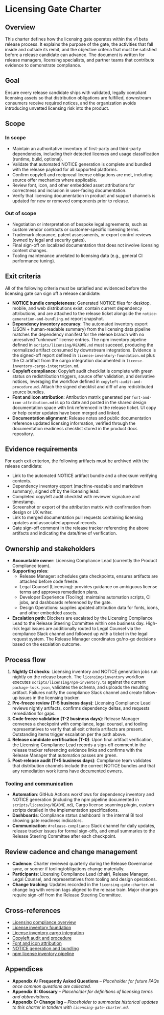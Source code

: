 # Licensing Gate Charter

## Overview
This charter defines how the licensing gate operates within the v1 beta release process. It explains the purpose of the gate, the activities that fall inside and outside its remit, and the objective criteria that must be satisfied before a release candidate can advance. The document is written for release managers, licensing specialists, and partner teams that contribute evidence to demonstrate compliance.

## Goal
Ensure every release candidate ships with validated, legally compliant licensing assets so that distribution obligations are fulfilled, downstream consumers receive required notices, and the organization avoids introducing unvetted licensing risk into the product.

## Scope

### In scope
- Maintain an authoritative inventory of first-party and third-party dependencies, including their detected licenses and usage classification (runtime, build, optional).
- Validate that automated NOTICE generation is complete and bundled with the release payload for all supported platforms.
- Confirm copyleft and reciprocal license obligations are met, including source offer mechanics where applicable.
- Review font, icon, and other embedded asset attributions for correctness and inclusion in user-facing documentation.
- Verify that licensing documentation in product and support channels is updated for new or removed components prior to release.

### Out of scope
- Negotiation or interpretation of bespoke legal agreements, such as custom vendor contracts or customer-specific licensing terms.
- Trademark clearance, patent assessments, or export control reviews (owned by legal and security gates).
- Final sign-off on localized documentation that does not involve licensing content changes.
- Tooling maintenance unrelated to licensing data (e.g., general CI performance tuning).

## Exit criteria
All of the following criteria must be satisfied and evidenced before the licensing gate can sign off a release candidate:
- **NOTICE bundle completeness**: Generated NOTICE files for desktop, mobile, and web distributions exist, contain current dependency attributions, and are attached to the release ticket alongside the `notice-generation-and-bundling.md` report snapshot.
- **Dependency inventory accuracy**: The automated inventory export (JSON + human-readable summary) from the licensing data pipeline matches the dependency manifest for the release branch with no unresolved “unknown” license entries. The npm inventory pipeline defined in `scripts/licensing/README.md` must succeed, producing the normalized artifact consumed by downstream integrations. Evidence is the signed-off report defined in `license-inventory-foundation.md` plus the CI artifact from the cargo integration documented in `license-inventory-cargo-integration.md`.
- **Copyleft compliance**: Copyleft audit checklist is complete with green status on redistribution triggers, source offer validation, and derivative notices, leveraging the workflow defined in `copyleft-audit-and-procedure.md`. Attach the signed checklist and diff of any redistributed source bundles.
- **Font and icon attribution**: Attribution matrix generated per `font-and-icon-attribution.md` is up to date and posted in the shared design documentation space with link referenced in the release ticket. UI copy or help center updates have been merged and linked.
- **Documentation alignment**: Release notes and public documentation reference updated licensing information, verified through the documentation readiness checklist stored in the product docs repository.

## Evidence requirements
For each exit criterion, the following artifacts must be archived with the release candidate:
- Link to the automated NOTICE artifact bundle and a checksum verifying contents.
- Dependency inventory export (machine-readable and markdown summary), signed off by the licensing lead.
- Completed copyleft audit checklist with reviewer signature and timestamp.
- Screenshot or export of the attribution matrix with confirmation from design or UX writer.
- Link to merged documentation pull requests containing licensing updates and associated approval records.
- Gate sign-off comment in the release tracker referencing the above artifacts and indicating the date/time of verification.

## Ownership and stakeholders
- **Accountable owner**: Licensing Compliance Lead (currently the Product Compliance team).
- **Supporting roles**:
  - Release Manager: schedules gate checkpoints, ensures artifacts are attached before code freeze.
  - Legal Counsel (Licensing): provides guidance on ambiguous license terms and approves remediation plans.
  - Developer Experience (Tooling): maintains automation scripts, CI jobs, and dashboards referenced by the gate.
  - Design Operations: supplies updated attribution data for fonts, icons, and other embedded assets.
- **Escalation path**: Blockers are escalated by the Licensing Compliance Lead to the Release Steering Committee within one business day. High-risk legal issues are additionally routed to Legal Counsel via the compliance Slack channel and followed up with a ticket in the legal request system. The Release Manager coordinates go/no-go decisions based on the escalation outcome.

## Process flow
1. **Nightly CI checks**: Licensing inventory and NOTICE generation jobs run nightly on the release branch. The `licensing/inventory` workflow executes `scripts/licensing/npm-inventory.ts` against the current `package-lock.json`, validates the schema, and uploads the resulting artifact. Failures notify the compliance Slack channel and create follow-up issues in the licensing tracker.
2. **Pre-freeze review (T-5 business days)**: Licensing Compliance Lead reviews nightly artifacts, confirms dependency deltas, and requests remediation for gaps.
3. **Code freeze validation (T-2 business days)**: Release Manager convenes a checkpoint with compliance, legal counsel, and tooling representatives to verify that all exit criteria artifacts are present. Outstanding items trigger escalation per the path above.
4. **Release candidate certification (T-0)**: Upon final artifact verification, the Licensing Compliance Lead records a sign-off comment in the release tracker referencing evidence links and confirms with the Release Manager that automation passes are green.
5. **Post-release audit (T+5 business days)**: Compliance team validates that distribution channels include the correct NOTICE bundles and that any remediation work items have documented owners.

### Tooling and communication
- **Automation**: GitHub Actions workflows for dependency inventory and NOTICE generation (including the npm pipeline documented in `scripts/licensing/README.md`), Cargo license scanning plugin, custom scripts detailed in the implementation specifications.
- **Dashboards**: Compliance status dashboard in the internal BI tool showing gate readiness indicators.
- **Communication**: `#release-compliance` Slack channel for daily updates, release tracker issues for formal sign-offs, and email summaries to the Release Steering Committee after each checkpoint.

## Review cadence and change management
- **Cadence**: Charter reviewed quarterly during the Release Governance sync, or sooner if tooling/obligations change materially.
- **Participants**: Licensing Compliance Lead (chair), Release Manager, Legal Counsel, and representatives from tooling and design operations.
- **Change tracking**: Updates recorded in the `licensing-gate-charter.md` change log with version tags aligned to the release train. Major changes require sign-off from the Release Steering Committee.

## Cross-references
- [Licensing compliance overview](./licensing-compliance-overview.md)
- [License inventory foundation](./license-inventory-foundation.md)
- [License inventory cargo integration](./license-inventory-cargo-integration.md)
- [Copyleft audit and procedure](./copyleft-audit-and-procedure.md)
- [Font and icon attribution](./font-and-icon-attribution.md)
- [NOTICE generation and bundling](./notice-generation-and-bundling.md)
- [npm license inventory pipeline](../../../scripts/licensing/README.md)

## Appendices
- **Appendix A: Frequently Asked Questions** – _Placeholder for future FAQs once common questions are collected._
- **Appendix B: Glossary** – _Placeholder for definitions of licensing terms and abbreviations._
- **Appendix C: Change log** – _Placeholder to summarize historical updates to this charter in tandem with `licensing-gate-charter.md`._

